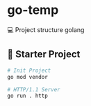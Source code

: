 # go-temp
💻 Project structure golang

## 🚀 Starter Project

```bash
# Init Project
go mod vendor

# HTTP/1.1 Server
go run . http
```
